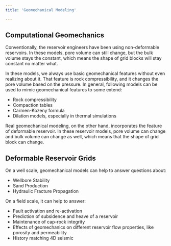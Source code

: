 ```yaml
---
title: 'Geomechanical Modeling'

---
```


## Computational Geomechanics

Conventionally, the reservoir engineers have been using non-deformable reservoirs. In these models, pore volume can still change, but the bulk volume stays the constant, which means the shape of grid blocks will stay constant no matter what.

In these models, we always use basic geomechanical features without even realizing about it. That feature is rock compressibility, and it changes the pore volume based on the pressure. In general, following models can be used to mimic geomechanical features to some extend:

- Rock compressibility
- Compaction tables
- Carmen-Kozeny formula
- Dilation models, especially in thermal simulations

Real geomechanical modeling, on the other hand, incorporates the feature of deformable reservoir. In these reservoir models, pore volume can change and bulk volume can change as well, which means that the shape of grid block can change.

## Deformable Reservoir Grids

On a well scale, geomechanical models can help to answer questions about:

- Wellbore Stability
- Sand Production
- Hydraulic Fracture Propagation

On a field scale, it can help to answer:

- Fault activation and re-activation
- Prediction of subsidence and heave of a reservoir
- Maintenance of cap-rock integrity
- Effects of geomechanics on different reservoir flow properties, like porosity and permeability
- History matching 4D seismic